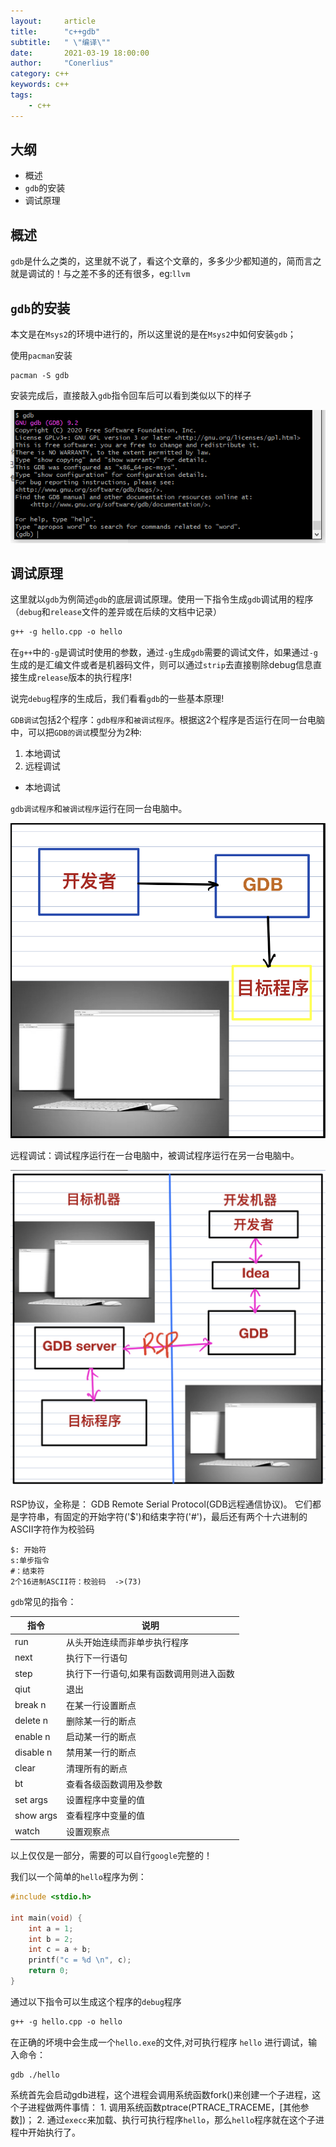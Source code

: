```yaml
---
layout:     article
title:      "c++gdb"
subtitle:   " \"编译\""
date:       2021-03-19 18:00:00
author:     "Conerlius"
category: c++
keywords: c++
tags:
    - c++
---
```


## 大纲

- 概述
- `gdb`的安装
- 调试原理
  
## 概述

`gdb`是什么之类的，这里就不说了，看这个文章的，多多少少都知道的，简而言之就是调试的！与之差不多的还有很多，eg:`llvm`

## `gdb`的安装

本文是在`Msys2`的环境中进行的，所以这里说的是在`Msys2`中如何安装`gdb`；

使用`pacman`安装

```pacman
pacman -S gdb
```  

安装完成后，直接敲入`gdb`指令回车后可以看到类似以下的样子

![png](/images/c++/gcc_debug_1.png)


## 调试原理

这里就以`gdb`为例简述`gdb`的底层调试原理。使用一下指令生成`gdb`调试用的程序（`debug`和`release`文件的差异或在后续的文档中记录）

```gcc
g++ -g hello.cpp -o hello
```

在`g++`中的`-g`是调试时使用的参数，通过`-g`生成`gdb`需要的调试文件，如果通过`-g`生成的是汇编文件或者是机器码文件，则可以通过`strip`去直接剔除debug信息直接生成`release`版本的执行程序!

说完`debug`程序的生成后，我们看看`gdb`的一些基本原理!

`GDB调试`包括2个程序：`gdb程序`和`被调试程序`。根据这2个程序是否运行在同一台电脑中，可以把`GDB的调试`模型分为2种: 

1. 本地调试 
2. 远程调试

- 本地调试

`gdb调试程序`和`被调试程序`运行在同一台电脑中。

![png](/images/c++/gcc_debug_2.png)

远程调试：调试程序运行在一台电脑中，被调试程序运行在另一台电脑中。

![png](/images/c++/gcc_debug_3.jpeg)

RSP协议，全称是： GDB Remote Serial Protocol(GDB远程通信协议)。
它们都是字符串，有固定的开始字符('$')和结束字符('#')，最后还有两个十六进制的ASCII字符作为校验码

```
$: 开始符
s:单步指令
#：结束符
2个16进制ASCII符：校验码  ->(73)
```

`gdb`常见的指令：

| 指令 | 说明 |
|-- |--|
| run | 从头开始连续而非单步执行程序|
| next | 执行下一行语句|
| step | 执行下一行语句,如果有函数调用则进入函数|
| qiut | 退出|
|break n | 在某一行设置断点|
|delete n | 删除某一行的断点|
|enable n | 启动某一行的断点 |
|disable n | 禁用某一行的断点|
| clear|清理所有的断点|
|bt|查看各级函数调用及参数|
|set args |设置程序中变量的值|
|show args |查看程序中变量的值|
|watch|设置观察点|

以上仅仅是一部分，需要的可以自行`google`完整的！

我们以一个简单的`hello`程序为例：

```c++
#include <stdio.h>

int main(void) {
	int a = 1;
    int b = 2;
    int c = a + b;
    printf("c = %d \n", c);
    return 0;
}
```

通过以下指令可以生成这个程序的`debug`程序

```gcc
g++ -g hello.cpp -o hello
```
在正确的坏境中会生成一个`hello.exe`的文件,对可执行程序 `hello` 进行调试，输入命令：

```gdb
gdb ./hello
```

系统首先会启动gdb进程，这个进程会调用系统函数fork()来创建一个子进程，这个子进程做两件事情： 1. 调用系统函数ptrace(PTRACE_TRACEME，[其他参数])； 2. 通过`execc`来加载、执行可执行程序`hello`，那么`hello`程序就在这个子进程中开始执行了。
